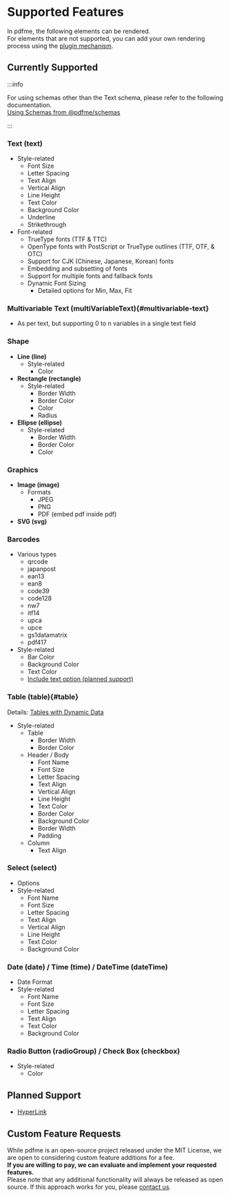 # Supported Features

In pdfme, the following elements can be rendered.  
For elements that are not supported, you can add your own rendering process using the [plugin mechanism](/docs/custom-schemas).

## Currently Supported

:::info

For using schemas other than the Text schema, please refer to the following documentation.  
[Using Schemas from @pdfme/schemas](/docs/custom-schemas#using-schemas-from-pdfmeschemas)

:::


### Text (text)

- Style-related
  - Font Size
  - Letter Spacing
  - Text Align
  - Vertical Align
  - Line Height
  - Text Color
  - Background Color
  - Underline
  - Strikethrough
- Font-related
  - TrueType fonts (TTF & TTC)
  - OpenType fonts with PostScript or TrueType outlines (TTF, OTF, & OTC)
  - Support for CJK (Chinese, Japanese, Korean) fonts
  - Embedding and subsetting of fonts
  - Support for multiple fonts and fallback fonts
  - Dynamic Font Sizing
    - Detailed options for Min, Max, Fit

### Multivariable Text (multiVariableText){#multivariable-text}

- As per text, but supporting 0 to n variables in a single text field

### Shape

- **Line (line)**
  - Style-related
    - Color
- **Rectangle (rectangle)**
  - Style-related
    - Border Width
    - Border Color
    - Color
    - Radius
- **Ellipse (ellipse)**
  - Style-related
    - Border Width
    - Border Color
    - Color

### Graphics

- **Image (image)**
  - Formats
    - JPEG
    - PNG
    - PDF (embed pdf inside pdf)
- **SVG (svg)**

### Barcodes

- Various types
  - qrcode
  - japanpost
  - ean13
  - ean8
  - code39
  - code128
  - nw7
  - itf14
  - upca
  - upce
  - gs1datamatrix
  - pdf417
- Style-related
  - Bar Color
  - Background Color
  - Text Color
  - [Include text option (planned support)](https://github.com/pdfme/pdfme/issues/23)

### Table (table){#table}

Details: [Tables with Dynamic Data](/docs/tables)

- Style-related
  - Table
    - Border Width
    - Border Color
  - Header / Body
    - Font Name
    - Font Size
    - Letter Spacing
    - Text Align
    - Vertical Align
    - Line Height
    - Text Color
    - Border Color
    - Background Color
    - Border Width
    - Padding
  - Column
    - Text Align

### Select (select)

- Options
- Style-related
  - Font Name
  - Font Size
  - Letter Spacing
  - Text Align
  - Vertical Align
  - Line Height
  - Text Color
  - Background Color

### Date (date) / Time (time) / DateTime (dateTime)

- Date Format
- Style-related
  - Font Name
  - Font Size
  - Letter Spacing
  - Text Align
  - Text Color
  - Background Color

### Radio Button (radioGroup) / Check Box (checkbox)

- Style-related
  - Color

## Planned Support

- [HyperLink](https://github.com/pdfme/pdfme/issues/319)

## Custom Feature Requests

While pdfme is an open-source project released under the MIT License, we are open to considering custom feature additions for a fee.  
**If you are willing to pay, we can evaluate and implement your requested features.**  
Please note that any additional functionality will always be released as open source. If this approach works for you, please [contact us](https://app.pdfme.com/contact).
